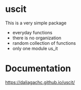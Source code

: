 # uscit

This is a very simple package
- everyday functions 
- there is no organization 
- random collection of functions
- only one module us_it

# Documentation
https://daliagachc.github.io/uscit/